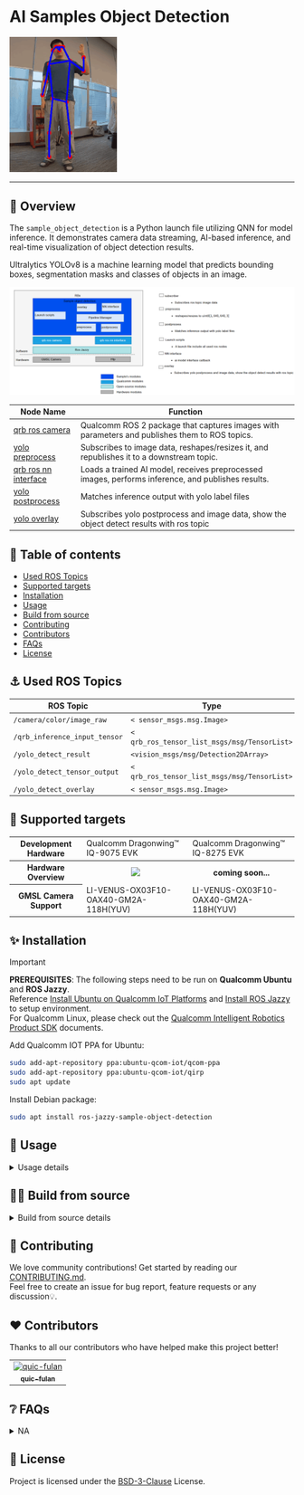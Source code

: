 

<div >
  <h1>AI Samples Object Detection	</h1>
  <p align="center">
</div>
<img src="https://github.com/qualcomm-qrb-ros/qrb_ros_samples/blob/gif/ai_vision/sample_hrnet_pose_estimation/resource/result_image.gif" style="zoom:80%;" />

---

## 👋 Overview

The `sample_object_detection` is a Python launch file utilizing QNN for model inference. It demonstrates camera data streaming, AI-based inference, and real-time visualization of object detection results.

Ultralytics YOLOv8 is a machine learning model that predicts bounding boxes, segmentation masks and classes of objects in an image.

![](./resource/pipeline.png)

| Node Name                                                    | Function                                                     |
| ------------------------------------------------------------ | ------------------------------------------------------------ |
| [qrb ros camera](https://github.com/qualcomm-qrb-ros/qrb_ros_camera) | Qualcomm ROS 2 package that captures images with parameters and publishes them to ROS topics. |
| [yolo preprocess](https://github.com/qualcomm-qrb-ros/qrb_ros_tensor_process) | Subscribes to image data, reshapes/resizes it, and republishes it to a downstream topic. |
| [qrb ros nn interface](https://github.com/qualcomm-qrb-ros/qrb_ros_nn_inference) | Loads a trained AI model, receives preprocessed images, performs inference, and publishes results. |
| [yolo postprocess](https://github.com/qualcomm-qrb-ros/qrb_ros_tensor_process) | Matches inference output with yolo label files               |
| [yolo overlay](https://github.com/qualcomm-qrb-ros/qrb_ros_tensor_process) | Subscribes yolo postprocess and image data, show the object detect results with ros topic |

## 🔎 Table of contents

  * [Used ROS Topics](#-used-ros-topics)
  * [Supported targets](#-supported-targets)
  * [Installation](#-installation)
  * [Usage](#-usage)
  * [Build from source](#-build-from-source)
  * [Contributing](#-contributing)
  * [Contributors](#%EF%B8%8F-contributors)
  * [FAQs](#-faqs)
  * [License](#-license)

## ⚓ Used ROS Topics 

| ROS Topic                      | Type                                          | Published By                       |
| ------------------------------ | --------------------------------------------- | ---------------------------------- |
| `/camera/color/image_raw `     | `< sensor_msgs.msg.Image> `                   | `qrb_ros_camera `                  |
| `/qrb_inference_input_tensor ` | `< qrb_ros_tensor_list_msgs/msg/TensorList> ` | `yolo_preprocess_node `            |
| `/yolo_detect_result `         | `<vision_msgs/msg/Detection2DArray> `         | `nn_inference_node `               |
| `/yolo_detect_tensor_output `  | `< qrb_ros_tensor_list_msgs/msg/TensorList> ` | `yolo_detection_postprocess_node ` |
| `/yolo_detect_overlay `        | `< sensor_msgs.msg.Image> `                   | `yolo_detection_overlay_node `     |

## 🎯 Supported targets

<table >
  <tr>
    <th>Development Hardware</th>
     <td>Qualcomm Dragonwing™ IQ-9075 EVK</td>
     <td>Qualcomm Dragonwing™ IQ-8275 EVK</td>
  </tr>
  <tr>
    <th>Hardware Overview</th>
    <th><a href="https://www.qualcomm.com/products/internet-of-things/industrial-processors/iq9-series/iq-9075"><img src="https://s7d1.scene7.com/is/image/dmqualcommprod/dragonwing-IQ-9075-EVK?$QC_Responsive$&fmt=png-alpha" width="160"></a></th>
    <th>coming soon...</th>
  </tr>
  <tr>
    <th>GMSL Camera Support</th>
    <td>LI-VENUS-OX03F10-OAX40-GM2A-118H(YUV)</td>
    <td>LI-VENUS-OX03F10-OAX40-GM2A-118H(YUV)</td>
  </tr>
</table>



## ✨ Installation

> [!IMPORTANT]
> **PREREQUISITES**: The following steps need to be run on **Qualcomm Ubuntu** and **ROS Jazzy**.<br>
> Reference [Install Ubuntu on Qualcomm IoT Platforms](https://ubuntu.com/download/qualcomm-iot) and [Install ROS Jazzy](https://docs.ros.org/en/jazzy/index.html) to setup environment. <br>
> For Qualcomm Linux, please check out the [Qualcomm Intelligent Robotics Product SDK](https://docs.qualcomm.com/bundle/publicresource/topics/80-70018-265/introduction_1.html?vproduct=1601111740013072&version=1.4&facet=Qualcomm%20Intelligent%20Robotics%20Product%20(QIRP)%20SDK) documents.

Add Qualcomm IOT PPA for Ubuntu:

```bash
sudo add-apt-repository ppa:ubuntu-qcom-iot/qcom-ppa
sudo add-apt-repository ppa:ubuntu-qcom-iot/qirp
sudo apt update
```

Install Debian package:

```bash
sudo apt install ros-jazzy-sample-object-detection
```

## 🚀 Usage

<details>
  <summary>Usage details</summary>

Download the yolo object object model

Reference the [qrb_ros_tensor_process](https://github.com/qualcomm-qrb-ros/qrb_ros_tensor_process) README to build and download the yolo model

```
#when download yolo model , please using qnn_context_binary and device like bellow for IQ-8275 
 
python3 -m qai_hub_models.models.yolov8_det.export --target-runtime qnn_context_binary  --device "QCS8275 (Proxy)"
```

Run the sample env on device


```bash
#Prepare above model and move to default model path
mkdir /opt/model/
mv coco8.yaml yolov8_det_qcs9075.bin /opt/model/

source /opt/ros/jazzy/setup.bash
ros2 launch sample_object_detection launch_with_qrb_ros_camera.py  model:=<the device model>
```

The output for these commands:

```
root@qcs8300-ride-sx:/root# ros2 launch sample_object_detection launch_with_qrb_ros_camera.py
[INFO] [launch]: All log files can be found below /opt/.ros/log/1970-01-01-00-57-22-354131-qcs8300-ride-sx-57950
[INFO] [launch]: Default logging verbosity is set to INFO
[INFO] [component_container-1]: process started with pid [58040]
[component_container-1] [INFO] [0000003442.901772236] [yolo_node_container]: Load Library: /usr/lib/libqrb_ros_yolo_process_component.so
[component_container-1] [INFO] [0000003442.955868330] [yolo_node_container]: Found class: rclcpp_components::NodeFactoryTemplate<qrb_ros::yolo_process::YoloDetOverlayNode>
[component_container-1] [INFO] [0000003442.955984632] [yolo_node_container]: Instantiate class: rclcpp_components::NodeFactoryTemplate<qrb_ros::yolo_process::YoloDetOverlayNode>
[component_container-1] [INFO] [0000003442.978678955] [yolo_detection_overlay_node]: init done~
[INFO] [launch_ros.actions.load_composable_nodes]: Loaded node '/yolo_detection_overlay_node' in container '/yolo_node_container'
[component_container-1] [INFO] [0000003442.993816298] [yolo_node_container]: Found class: rclcpp_components::NodeFactoryTemplate<qrb_ros::yolo_process::YoloDetOverlayNode>
[component_container-1] [INFO] [0000003442.993910569] [yolo_node_container]: Found class: rclcpp_components::NodeFactoryTemplate<qrb_ros::yolo_process::YoloDetPostProcessNode>
[component_container-1] [INFO] [0000003442.993928850] [yolo_node_container]: Instantiate class: rclcpp_components::NodeFactoryTemplate<qrb_ros::yolo_process::YoloDetPostProcessNode>
[component_container-1] [INFO] [0000003443.004949215] [yolo_detection_postprocess_node]: label file path: /opt/coco8.yaml
[component_container-1] [INFO] [0000003443.005031298] [yolo_detection_postprocess_node]: iou_thres: 0.500000
[component_container-1] [INFO] [0000003443.005055725] [yolo_detection_postprocess_node]: score_thres: 0.700000
[component_container-1] YAML Exception: bad file: /opt/coco8.yaml
[component_container-1] [INFO] [0000003443.008653955] [yolo_detection_postprocess_node]: init done~
[INFO] [launch_ros.actions.load_composable_nodes]: Loaded node '/yolo_detection_postprocess_node' in container '/yolo_node_container'
[component_container-1] [INFO] [0000003443.024663017] [yolo_node_container]: Load Library: /usr/lib/libqrb_ros_inference_node.so
[component_container-1] [INFO] [0000003443.031113798] [yolo_node_container]: Found class: rclcpp_components::NodeFactoryTemplate<qrb_ros::nn_inference::QrbRosInferenceNode>
[component_container-1] [INFO] [0000003443.031221975] [yolo_node_container]: Instantiate class: rclcpp_components::NodeFactoryTemplate<qrb_ros::nn_inference::QrbRosInferenceNode>
[component_container-1] [QRB INFO] Loading model from binary file: /opt/model/yolov8_det_qcs9075.bin
[component_container-1]  <W> Initializing HtpProvider
[component_container-1] [QRB INFO] /usr/lib/libQnnHtp.so initialize successfully
[component_container-1] /prj/qct/webtech_scratch20/mlg_user_admin/qaisw_source_repo/rel/qairt-2.35.0/release/snpe_src/avante-tools/prebuilt/dsp/hexagon-sdk-5.4.0/ipc/fastrpc/rpcmem/src/rpcmem_android.c:38:dummy call to rpcmem_init, rpcmem APIs will be used from libxdsprpc
[component_container-1] [QRB INFO] Qnn device initialize successfully
[component_container-1]  <W> No usable logger handle was found
[component_container-1]  <W> Logs will be sent to the system's default channel
[component_container-1]  <W> No usable logger handle was found
[component_container-1]  <W> No usable logger handle was found
[component_container-1]  <W> Logs will be sent to the system's default channel
[component_container-1] [QRB INFO] Initialize Qnn graph from binary file successfully
[component_container-1] [INFO] [0000003443.381394996] [nn_inference_node]: Inference init successfully!
[INFO] [launch_ros.actions.load_composable_nodes]: Loaded node '/nn_inference_node' in container '/yolo_node_container'
[component_container-1] [INFO] [0000003443.399924527] [yolo_node_container]: Load Library: /usr/lib/libqrb_ros_cv_tensor_common_process_component.so
[component_container-1] [INFO] [0000003443.413261611] [yolo_node_container]: Found class: rclcpp_components::NodeFactoryTemplate<qrb_ros::cv_tensor_common_process::CvTensorCommonProcessNode>
[component_container-1] [INFO] [0000003443.413547809] [yolo_node_container]: Instantiate class: rclcpp_components::NodeFactoryTemplate<qrb_ros::cv_tensor_common_process::CvTensorCommonProcessNode>
[component_container-1] [INFO] [0000003443.466812861] [yolo_preprocess_node]: params list -> resoltuion: 640x640, tensor format: nhwc, dtype: float32, normalize: 1
[INFO] [launch_ros.actions.load_composable_nodes]: Loaded node '/yolo_preprocess_node' in container '/yolo_node_container'
```

Then you can check ROS topics with the name`/yolo_detect_overlay` in  rviz2

</details>

## 👨‍💻 Build from source

<details>
  <summary>Build from source details</summary>
Install dependencies

```
sudo apt install ros-jazzy-rclpy \
  ros-jazzy-sensor-msgs \
  ros-jazzy-std-msgs \
  ros-jazzy-cv-bridge \
  ros-jazzy-ament-index-python \
  ros-jazzy-qrb-ros-tensor-list-msgs \
  python3-opencv \
  python3-numpy \
  ros-jazzy-image-publisher \
  ros-jazzy-qrb-ros-nn-inference \
  ros-jazzy-qrb-ros-camera \
```

Download the source code and build with colcon

```bash
source /opt/ros/jazzy/setup.bash
git clone https://github.com/qualcomm-qrb-ros/qrb_ros_samples.git
cd ai_vision/sample_object_detection
colcon build
```

</details>

## 🤝 Contributing

We love community contributions! Get started by reading our [CONTRIBUTING.md](CONTRIBUTING.md).<br>
Feel free to create an issue for bug report, feature requests or any discussion💡.

## ❤️ Contributors

Thanks to all our contributors who have helped make this project better!

<table>
  <tr>
    <td align="center"><a href="https://github.com/quic-fulan"><img src="https://avatars.githubusercontent.com/u/129727781?v=4" width="100" height="100" alt="quic-fulan"/><br /><sub><b>quic-fulan</b></sub></a></td>
  </tr>
</table>



## ❔ FAQs

<details>
<summary>NA</summary><br>
</details>



## 📜 License

Project is licensed under the [BSD-3-Clause](https://spdx.org/licenses/BSD-3-Clause.html) License.